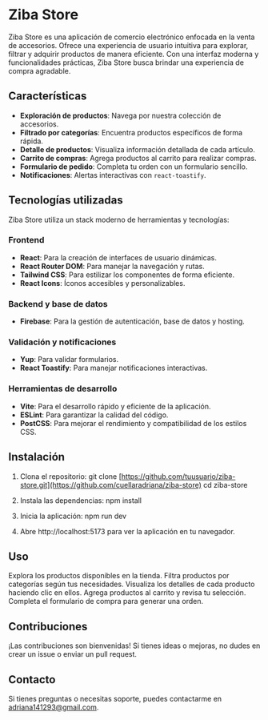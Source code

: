 # Ziba Store

Ziba Store es una aplicación de comercio electrónico enfocada en la venta de accesorios. Ofrece una experiencia de usuario intuitiva para explorar, filtrar y adquirir productos de manera eficiente. Con una interfaz moderna y funcionalidades prácticas, Ziba Store busca brindar una experiencia de compra agradable.

## Características

-   **Exploración de productos**: Navega por nuestra colección de accesorios.
-   **Filtrado por categorías**: Encuentra productos específicos de forma rápida.
-   **Detalle de productos**: Visualiza información detallada de cada artículo.
-   **Carrito de compras**: Agrega productos al carrito para realizar compras.
-   **Formulario de pedido**: Completa tu orden con un formulario sencillo.
-   **Notificaciones**: Alertas interactivas con `react-toastify`.

## Tecnologías utilizadas

Ziba Store utiliza un stack moderno de herramientas y tecnologías:

### Frontend

-   **React**: Para la creación de interfaces de usuario dinámicas.
-   **React Router DOM**: Para manejar la navegación y rutas.
-   **Tailwind CSS**: Para estilizar los componentes de forma eficiente.
-   **React Icons**: Íconos accesibles y personalizables.

### Backend y base de datos

-   **Firebase**: Para la gestión de autenticación, base de datos y hosting.

### Validación y notificaciones

-   **Yup**: Para validar formularios.
-   **React Toastify**: Para manejar notificaciones interactivas.

### Herramientas de desarrollo

-   **Vite**: Para el desarrollo rápido y eficiente de la aplicación.
-   **ESLint**: Para garantizar la calidad del código.
-   **PostCSS**: Para mejorar el rendimiento y compatibilidad de los estilos CSS.

## Instalación

1. Clona el repositorio:
   git clone [https://github.com/tuusuario/ziba-store.git](https://github.com/cuellaradriana/ziba-store)
   cd ziba-store

2. Instala las dependencias:
   npm install

3. Inicia la aplicación:
   npm run dev

4. Abre http://localhost:5173 para ver la aplicación en tu navegador.

## Uso

Explora los productos disponibles en la tienda.
Filtra productos por categorías según tus necesidades.
Visualiza los detalles de cada producto haciendo clic en ellos.
Agrega productos al carrito y revisa tu selección.
Completa el formulario de compra para generar una orden.

## Contribuciones

¡Las contribuciones son bienvenidas! Si tienes ideas o mejoras, no dudes en crear un issue o enviar un pull request.

## Contacto

Si tienes preguntas o necesitas soporte, puedes contactarme en [adriana141293@gmail.com](mailto:adriana141293@gmail.com).

